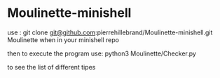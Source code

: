 # Moulinette-minishell

use :
git clone git@github.com:pierrehillebrand/Moulinette-minishell.git Moulinette
when in your minishell repo

then to execute the program use:
python3 Moulinette/Checker.py

to see the list of different tipes
